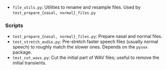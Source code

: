 

- `file_utils.py`: Utilities to rename and resample files. Used by `test_prepare_{nasal, normal}_files.py`


### Scripts
- `test_prepare_{nasal, normal}_files.py`: Prepare nasal and normal files.
- `test_stretch_audio.py`: Pre-stretch faster speech files (usually normal speech) to roughly match the slower ones. Depends on the `pysox` package.
- `test_cut_wavs.py`: Cut the initial part of WAV files; useful to remove the initial transients.
